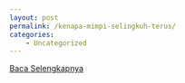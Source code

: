 ```yaml
---
layout: post
permalink: /kenapa-mimpi-selingkuh-terus/
categories:
    - Uncategorized
---
```


[Baca Selengkapnya](/07)